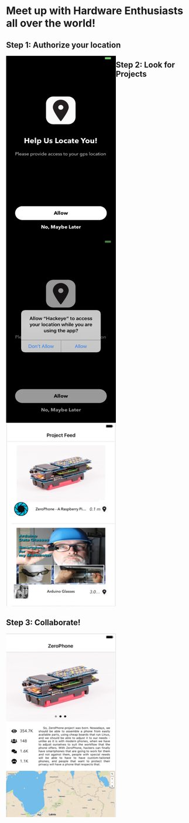 # Meet up with Hardware Enthusiasts all over the world!

## Step 1: Authorize your location
<img style="float: left" height = "500" width = "300" src="https://github.com/hwanggit/Hackeye-ios-app/blob/master/Assets/UIViews/locationpermission.png">
<img style="float: left" height = "500" width = "300" src="https://github.com/hwanggit/Hackeye-ios-app/blob/master/Assets/UIViews/locationallow.png">

## Step 2: Look for Projects
<img style="float: center" height = "500" width = "300" src="https://github.com/hwanggit/Hackeye-ios-app/blob/master/images/UIViews/ProjectFeed.png">

## Step 3: Collaborate!
<img style="float: center" height = "500" width = "300" src="https://github.com/hwanggit/Hackeye-ios-app/blob/master/images/UIViews/DetailedView.png">
